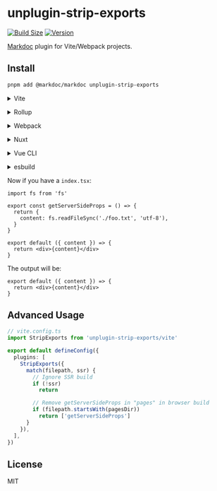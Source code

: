 # unplugin-strip-exports

[![Build Size](https://img.shields.io/bundlephobia/minzip/unplugin-strip-exports?label=bundle%20size&style=flat&colorA=000000&colorB=000000)](https://bundlephobia.com/result?p=unplugin-strip-exports)
[![Version](https://img.shields.io/npm/v/unplugin-strip-exports?style=flat&colorA=000000&colorB=000000)](https://www.npmjs.com/package/unplugin-strip-exports)

[Markdoc](https://markdoc.io/) plugin for Vite/Webpack projects.

## Install

```bash
pnpm add @markdoc/markdoc unplugin-strip-exports
```

<details>
<summary>Vite</summary><br>

```ts
// vite.config.ts
import StripExports from 'unplugin-strip-exports/vite'

export default defineConfig({
  plugins: [
    StripExports({
      match() {
        return ['getServerSideProps']
      }
    }),
  ],
})
```

<br></details>

<details>
<summary>Rollup</summary><br>

```ts
// rollup.config.js
import StripExports from 'unplugin-strip-exports/rollup'

export default {
  plugins: [
    StripExports({
      match() {
        return ['getServerSideProps']
      }
    }),
  ],
}
```

<br></details>


<details>
<summary>Webpack</summary><br>

```ts
// webpack.config.js
module.exports = {
  /* ... */
  plugins: [
    require('unplugin-strip-exports/webpack')({
      match() {
        return ['getServerSideProps']
      }
    })
  ]
}
```

<br></details>

<details>
<summary>Nuxt</summary><br>

```ts
// nuxt.config.js
export default {
  buildModules: [
    ['unplugin-strip-exports/nuxt', {
      match() {
        return ['getServerSideProps']
      }
    }],
  ],
}
```

> This module works for both Nuxt 2 and [Nuxt Vite](https://github.com/nuxt/vite)

<br></details>

<details>
<summary>Vue CLI</summary><br>

```ts
// vue.config.js
module.exports = {
  configureWebpack: {
    plugins: [
      require('unplugin-strip-exports/webpack')({
        match() {
          return ['getServerSideProps']
        }
      }),
    ],
  },
}
```

<br></details>

<details>
<summary>esbuild</summary><br>

```ts
// esbuild.config.js
import { build } from 'esbuild'
import StripExports from 'unplugin-strip-exports/esbuild'

build({
  plugins: [StripExports({
    match() {
      return ['getServerSideProps']
    }
  })],
})
```

<br></details>

Now if you have a `index.tsx`:

```tsx
import fs from 'fs'

export const getServerSideProps = () => {
  return {
    content: fs.readFileSync('./foo.txt', 'utf-8'),
  }
}

export default ({ content }) => {
  return <div>{content}</div>
}
```

The output will be:

```tsx
export default ({ content }) => {
  return <div>{content}</div>
}
```

## Advanced Usage

```ts
// vite.config.ts
import StripExports from 'unplugin-strip-exports/vite'

export default defineConfig({
  plugins: [
    StripExports({
      match(filepath, ssr) {
        // Ignore SSR build
        if (!ssr)
          return

        // Remove getServerSideProps in "pages" in browser build
        if (filepath.startsWith(pagesDir))
          return ['getServerSideProps']
      }
    }),
  ],
})
```

## License

MIT
